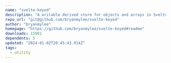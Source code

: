```yaml
---
name: "svelte-keyed"
description: "A writable derived store for objects and arrays in Svelte, enabling two-way data transformations."
repo_url: "git@github.com/bryanmylee/svelte-keyed"
author: "bryanmylee"
homepage: "https://github.com/bryanmylee/svelte-keyed#readme"
downloads: 15901
dependents: 5
updated: "2024-01-02T20:45:43.914Z"
tags: 
  - utility
---
```

